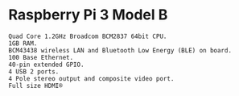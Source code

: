 # Raspberry Pi 3 Model B
    
    Quad Core 1.2GHz Broadcom BCM2837 64bit CPU.
    1GB RAM.
    BCM43438 wireless LAN and Bluetooth Low Energy (BLE) on board.
    100 Base Ethernet.
    40-pin extended GPIO.
    4 USB 2 ports.
    4 Pole stereo output and composite video port.
    Full size HDMI®
